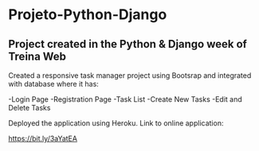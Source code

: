 # Projeto-Python-Django

## Project created in the Python & Django week of Treina Web

Created a responsive task manager project using Bootsrap and integrated with database where it has:

-Login Page -Registration Page -Task List -Create New Tasks -Edit and Delete Tasks

Deployed the application using Heroku. Link to online application:

 https://bit.ly/3aYatEA
